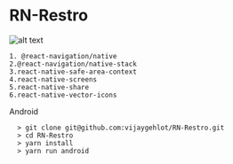 # RN-Restro

![alt text](https://github.com/smalltide/TalkMap/blob/master/screenshot.gif "TalkMap")

    1. @react-navigation/native
    2.@react-navigation/native-stack
    3.react-native-safe-area-context
    4.react-native-screens
    5.react-native-share
    6.react-native-vector-icons

Android
```
  > git clone git@github.com:vijaygehlot/RN-Restro.git
  > cd RN-Restro
  > yarn install
  > yarn run android
```
